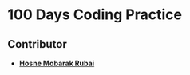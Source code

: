 # 100 Days Coding Practice 

## Contributor

- **[Hosne Mobarak Rubai](https://github.com/hmrubai/)**

